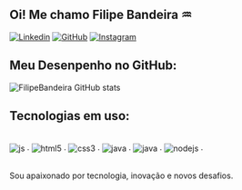 ## Oi! Me chamo Filipe Bandeira ♒

[![Linkedin](https://img.shields.io/badge/LinkedIn-0077B5?style=for-the-badge&logo=linkedin&logoColor=white)](https://www.linkedin.com/in/filipe-bandeira/)
[![GitHub](https://img.shields.io/badge/GitHub-100000?style=for-the-badge&logo=github&logoColor=white)](https://github.com/FilipeBandeira)
[![Instagram](https://img.shields.io/badge/Instagram-E4405F?style=for-the-badge&logo=instagram&logoColor=white)](https://www.instagram.com/filipebandeira1/)

## Meu Desenpenho no GitHub:
![FilipeBandeira GitHub stats](https://github-readme-stats.vercel.app/api?username=FilipeBandeira&show_icons=true&theme=dracula)

## Tecnologias em uso:

<div style="display: inline_block"><br/>
  <img align="center" alt="js" src="https://img.shields.io/badge/JavaScript-323330?style=for-the-badge&logo=javascript&logoColor=F7DF1E"/>
  .
  <img align="center" alt="html5" src="https://img.shields.io/badge/HTML5-E34F26?style=for-the-badge&logo=html5&logoColor=white"/>
  .
  <img align="center" alt="css3" src="https://img.shields.io/badge/CSS3-1572B6?style=for-the-badge&logo=css3&logoColor=white"/>
  .
  <img align="center" alt="java" src="https://img.shields.io/badge/Java-ED8B00?style=for-the-badge&logo=openjdk&logoColor=white"/>
  .
  <img align="center" alt="java" src="https://img.shields.io/badge/Angular-DD0031?style=for-the-badge&logo=angular&logoColor=white"/>
  .
  <img align="center" alt="nodejs" src="https://img.shields.io/badge/Node.js-43853D?style=for-the-badge&logo=node.js&logoColor=white"/>
  .
 </div>

<br/>Sou apaixonado por tecnologia, inovação e novos desafios.
